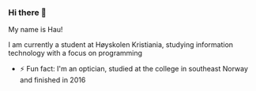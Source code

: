### Hi there 👋

My name is Hau!

I am currently a student at Høyskolen Kristiania, studying information technology with a focus on programming

- ⚡ Fun fact: I'm an optician, studied at the college in southeast Norway and finished in 2016

<!--
**HauVu94/HauVu94** is a ✨ _special_ ✨ repository because its `README.md` (this file) appears on your GitHub profile.

Here are some ideas to get you started:

- 🔭 I’m currently working on ...
- 🌱 I’m currently learning ...
- 👯 I’m looking to collaborate on ...
- 🤔 I’m looking for help with ...
- 💬 Ask me about ...
- 📫 How to reach me: ...
- 😄 Pronouns: ...
- ⚡ Fun fact: I'm an optician
-->
